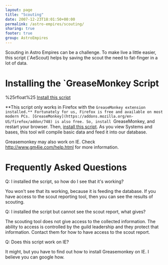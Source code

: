 ```yaml
---
layout: page
title: "Scouting"
date: 2007-12-23T18:01:50+00:00
permalink: /astro-empires/scouting/
sharing: true
footer: true
group: AstroEmpires
---
```


Scouting in Astro Empires can be a challenge. To make live a little easier, this script (`AeScout) helps by saving the scout the need to fat-finger in a lot of data. 



Installing the `GreaseMonkey Script
==================================

%25rfloat%25 [Install this script](http://boscentral.espacesociety.org/scout/install/AeScout.user.js)

**This script only works in Firefox with the `GreaseMonkey extension installed.** Fortunately for us, Firefox is free and available on most modern PCs. [GreaseMonkey](https://addons.mozilla.org/en-US/firefox/addon/748) is also free. So, install `GreaseMonkey, and restart your browser. Then, [install this script](http://boscentral.espacesociety.org/scout/install/AeScout.user.js). As you view Systems and bases, this tool will compile basic data and feed it into our database.

Greasemonkey may also work on IE. Check http://www.gm4ie.com/help.html for more information.

Frequently Asked Questions
==========================

Q: I installed the script, so how do I see that it's working?

You won't see that its working, because it is feeding the database. If you have access to the scout reporting tool, then you can see the results of scouting.

Q: I installed the script but cannot see the scout report, what gives?

The scouting tool does not give access to the collected information. The ability to access is controlled by the guild leadership and they protect that information. Contact them for how to have access to the scout report.

Q: Does this script work on IE?

It might, but you have to find out how to install Greasemonkey on IE. I believe you can google how.
